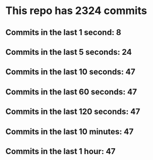 # This repo has 2324 commits

## Commits in the last 1 second: 8
## Commits in the last 5 seconds: 24
## Commits in the last 10 seconds: 47
## Commits in the last 60 seconds: 47
## Commits in the last 120 seconds: 47
## Commits in the last 10 minutes: 47
## Commits in the last 1 hour: 47
